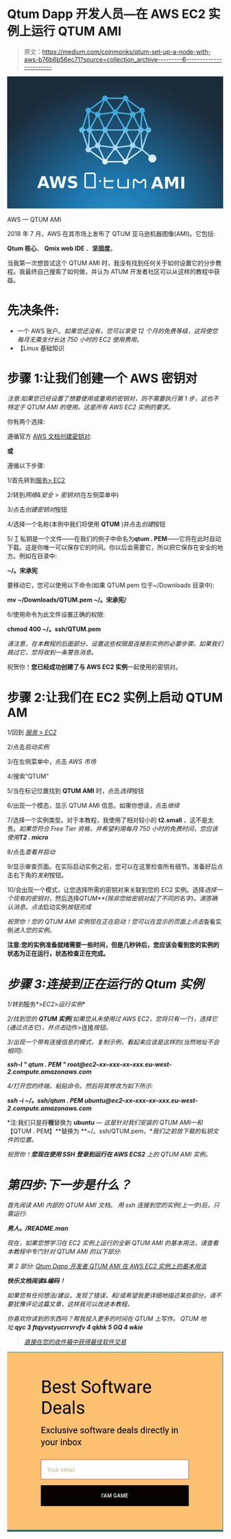 # Qtum Dapp 开发人员—在 AWS EC2 实例上运行 QTUM AMI

> 原文：<https://medium.com/coinmonks/qtum-set-up-a-node-with-aws-b76b6b56ec71?source=collection_archive---------6----------------------->

![](img/8bb82e5a15a7d199c02443df6dd5a97b.png)

AWS — QTUM AMI

2018 年 7 月，AWS 在其市场上发布了 QTUM 亚马逊机器图像(AMI)。它包括:

**Qtum 核心**、 **Qmix web IDE** 、**坚固度**。

当我第一次想尝试这个 QTUM AMI 时，我没有找到任何关于如何设置它的分步教程。我最终自己搜索了如何做，并认为 ATUM 开发者社区可以从这样的教程中获益。

# 先决条件:

*   一个 AWS 账户。*如果您还没有，您可以享受 12 个月的免费等级，这将使您每月无需支付长达 750 小时的 EC2 使用费用。*
*   【Linux 基础知识

# 步骤 1:让我们创建一个 AWS 密钥对

*注意:如果您已经设置了想要使用或重用的密钥对，则不需要执行第 1 步，这也不特定于 QTUM AMI 的使用。这是所有 AWS EC2 实例的要求。*

你有两个选择:

遵循官方 [AWS 文档创建密钥对](https://docs.aws.amazon.com/AWSEC2/latest/UserGuide/ec2-key-pairs.html#having-ec2-create-your-key-pair):

**或**

遵循以下步骤:

1/首先转到[服务> EC2](https://console.aws.amazon.com/ec2)

2/转到*网络&安全* > *密钥对*(在左侧菜单中)

3/点击*创建密钥对*按钮

4/选择一个名称(本例中我们将使用 **QTUM** )并点击*创建*按钮

5/ [T](https://docs.aws.amazon.com/AWSEC2/latest/UserGuide/ec2-key-pairs.html#having-ec2-create-your-key-pair) 私钥是一个文件——在我们的例子中命名为**qtum . PEM**——它将在此时自动下载。这是你唯一可以保存它的时间。你以后会需要它，所以把它保存在安全的地方。例如在目录中:

**~/。宋承宪**

要移动它，您可以使用以下命令(如果 QTUM.pem 位于~/Downloads 目录中):

**mv ~/Downloads/QTUM.pem ~/。宋承宪/**

6/使用命令为此文件设置正确的权限:

**chmod 400 ~/。ssh/QTUM.pem**

*请注意，在本教程的后面部分，设置这些权限是连接到实例的必要步骤。如果我们跳过它，您将收到一条警告消息。*

祝贺你！**您已经成功创建了与 AWS EC2 实例**一起使用的密钥对。

# 步骤 2:让我们在 EC2 实例上启动 QTUM AM

1/回到 [*服务* > *EC2*](https://console.aws.amazon.com/ec2/)

2/点击*启动实例*

3/在左侧菜单中，点击 *AWS 市场*

4/搜索“QTUM”

5/当在标记位置找到 **QTUM AMI** 时，点击*选择*按钮

6/出现一个模态，显示 QTUM AMI 信息。如果你想读，点击*继续*

7/选择一个实例类型。对于本教程，我使用了相对较小的 **t2.small** ，这不是太贵。*如果您符合 Free Tier 资格，并希望利用每月 750 小时的免费时间，您应该使用****T2 . micro***

8/点击*查看并启动*

9/显示审查页面。在实际启动实例之前，您可以在这里检查所有细节。准备好后点击右下角的*发射*按钮。

10/会出现一个模式，让您选择所需的密钥对来关联到您的 EC2 实例。选择*选择一个现有的密钥对*，然后选择*QTUM**(*除非您给密钥对起了不同的名字*)。滴答确认消息。点击*启动实例*按钮完成*

*祝贺你！您的 QTUM AMI 实例现在正在启动！您可以在显示的页面上点击*查看实例*进入您的实例。*

**注意:您的实例准备就绪需要一些时间，但是几秒钟后，您应该会看到您的实例的状态为正在运行，状态检查正在完成。**

# *步骤 3:连接到正在运行的 Qtum 实例*

*1/转到*服务*>*EC2*>*运行实例**

*2/找到您的 **QTUM 实例**(如果您从未使用过 AWS EC2，您将只有一个)，选择它(通过点击它)，并点击*动作>连接*按钮。*

*3/出现一个带有连接信息的模式，复制示例，看起来应该是这样的(当然地址不会相同):*

***ssh-I " qtum . PEM " root@ec2–xx–xxx–xx–xxx.eu-west-2.compute.amazonaws.com***

*4/打开您的终端，粘贴命令。然后将其修改为如下所示:*

***ssh -i ~/。ssh/qtum . PEM ubuntu@ec2–xx–xxx–xx–xxx.eu-west-2.compute.amazonaws.com***

*注:我们只是将**根**替换为 **ubuntu** — *这是针对我们安装的 QTUM AMI—*和**【QTUM . PEM】**替换为 **~/。ssh/QTUM.pem，**我们之前放下载的私钥文件的位置。*

*祝贺你！**您现在使用 SSH 登录到运行在 AWS ECS2** 上的 QTUM AMI 实例。*

# *第四步:下一步是什么？*

*首先阅读 AMI 内部的 QTUM AMI 文档。
用 ssh 连接到您的实例(上一步)后，只需运行:*

***男人。/README.man***

*现在，如果您想学习在 EC2 实例上运行的全新 QTUM AMI 的基本用法，请查看本教程中专门针对 QTUM AMI 的以下部分:*

*第 2 部分: [Qtum Dapp 开发者 QTUM AMI 在 AWS EC2 实例上的基本用法](/@clement0bresson/qtum-dapp-developper-basic-usage-of-qtum-ami-on-aws-ec2-c9c234d578ce)*

***快乐文档阅读&编码！***

*如果您有任何想法/建议，发现了错误，和/或希望我更详细地描述某些部分，请不要犹豫评论这篇文章，这样我可以改进本教程。*

*你喜欢你读到的东西吗？帮我投入更多的时间在 QTUM 上写作。
QTUM 地址:***qyc 3 ftqyvstyucrrvrvfv 4 qkhk 5 GQ 4 wkie****

> *[直接在您的收件箱中获得最佳软件交易](https://coincodecap.com/?utm_source=coinmonks)*

*[![](img/7c0b3dfdcbfea594cc0ae7d4f9bf6fcb.png)](https://coincodecap.com/?utm_source=coinmonks)*